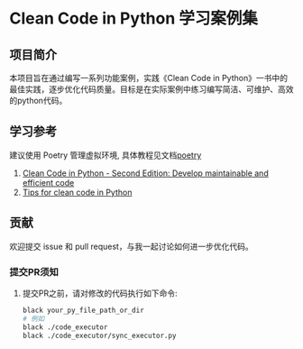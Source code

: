 # Clean Code in Python 学习案例集

## 项目简介
本项目旨在通过编写一系列功能案例，实践《Clean Code in Python》一书中的最佳实践，逐步优化代码质量。目标是在实际案例中练习编写简洁、可维护、高效的python代码。

## 学习参考

建议使用 Poetry 管理虚拟环境, 具体教程见文档[poetry](doc/poetry.md)

1. [Clean Code in Python - Second Edition: Develop maintainable and efficient code](https://www.amazon.com/Clean-Code-Python-maintainable-efficient/dp/1800560214)
2. [Tips for clean code in Python](https://pybit.es/articles/tips-for-clean-code-in-python/)

## 贡献
欢迎提交 issue 和 pull request，与我一起讨论如何进一步优化代码。

### 提交PR须知

1. 提交PR之前，请对修改的代码执行如下命令:
    ```bash
    black your_py_file_path_or_dir
    # 例如
    black ./code_executor
    black ./code_executor/sync_executor.py
    ```
